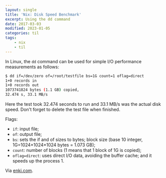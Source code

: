 ```yaml
---
layout: single
title: 'Nix: Disk Speed Benchmark'
excerpt: Using the dd command
date: 2017-03-03
modified: 2023-01-05
categories: til
tags:
    - nix
    - til
---
```


In Linux, the `dd` command can be used for simple I/O performance measurements
as follows:

```bash
$ dd if=/dev/zero of=/root/testfile bs=1G count=1 oflag=direct
1+0 records in
1+0 records out
1073741824 bytes (1.1 GB) copied,
32.474 s, 33.1 MB/s
```

Here the test took 32.474 seconds to run and 33.1 MB/s was the actual disk speed.
Don't forget to delete the test file when finished.

Flags:

-   `if`: input file;
-   `of`: output file;
-   `bs`: sets the if and of sizes to bytes;
    block size (base 10 integer, 1G=1024×1024×1024 bytes = 1.073 GB);
-   `count`: number of blocks (1 means that 1 block of 1G is copied);
-   `oflag=direct`: uses direct I/O data, avoiding the buffer cache; and
    it speeds up the process 1.

Via [enki.com](https://app.enkipro.com/#/insight/55860b435c637c4b29b92749).
